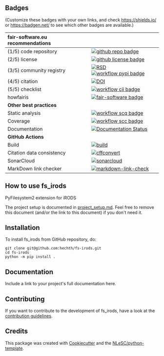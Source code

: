 ## Badges

(Customize these badges with your own links, and check https://shields.io/ or https://badgen.net/ to see which other badges are available.)

| fair-software.eu recommendations | |
| :-- | :--  |
| (1/5) code repository              | [![github repo badge](https://img.shields.io/badge/github-repo-000.svg?logo=github&labelColor=gray&color=blue)](https://github.com/hechth/fs-irods) |
| (2/5) license                      | [![github license badge](https://img.shields.io/github/license/hechth/fs-irods)](https://github.com/hechth/fs-irods) |
| (3/5) community registry           | [![RSD](https://img.shields.io/badge/rsd-fs_irods-00a3e3.svg)](https://www.research-software.nl/software/fs_irods) [![workflow pypi badge](https://img.shields.io/pypi/v/fs_irods.svg?colorB=blue)](https://pypi.python.org/project/fs_irods/) |
| (4/5) citation                     | [![DOI](https://zenodo.org/badge/DOI/<replace-with-created-DOI>.svg)](https://doi.org/<replace-with-created-DOI>) |
| (5/5) checklist                    | [![workflow cii badge](https://bestpractices.coreinfrastructure.org/projects/<replace-with-created-project-identifier>/badge)](https://bestpractices.coreinfrastructure.org/projects/<replace-with-created-project-identifier>) |
| howfairis                          | [![fair-software badge](https://img.shields.io/badge/fair--software.eu-%E2%97%8F%20%20%E2%97%8F%20%20%E2%97%8F%20%20%E2%97%8F%20%20%E2%97%8B-yellow)](https://fair-software.eu) |
| **Other best practices**           | &nbsp; |
| Static analysis                    | [![workflow scq badge](https://sonarcloud.io/api/project_badges/measure?project=hechth_fs-irods&metric=alert_status)](https://sonarcloud.io/dashboard?id=hechth_fs-irods) |
| Coverage                           | [![workflow scc badge](https://sonarcloud.io/api/project_badges/measure?project=hechth_fs-irods&metric=coverage)](https://sonarcloud.io/dashboard?id=hechth_fs-irods) |
| Documentation                      | [![Documentation Status](https://readthedocs.org/projects/fs-irods/badge/?version=latest)](https://fs-irods.readthedocs.io/en/latest/?badge=latest) |
| **GitHub Actions**                 | &nbsp; |
| Build                              | [![build](https://github.com/hechth/fs-irods/actions/workflows/build.yml/badge.svg)](https://github.com/hechth/fs-irods/actions/workflows/build.yml) |
| Citation data consistency          | [![cffconvert](https://github.com/hechth/fs-irods/actions/workflows/cffconvert.yml/badge.svg)](https://github.com/hechth/fs-irods/actions/workflows/cffconvert.yml) |
| SonarCloud                         | [![sonarcloud](https://github.com/hechth/fs-irods/actions/workflows/sonarcloud.yml/badge.svg)](https://github.com/hechth/fs-irods/actions/workflows/sonarcloud.yml) |
| MarkDown link checker              | [![markdown-link-check](https://github.com/hechth/fs-irods/actions/workflows/markdown-link-check.yml/badge.svg)](https://github.com/hechth/fs-irods/actions/workflows/markdown-link-check.yml) |

## How to use fs_irods

PyFilesystem2 extension for iRODS

The project setup is documented in [project_setup.md](project_setup.md). Feel free to remove this document (and/or the link to this document) if you don't need it.

## Installation

To install fs_irods from GitHub repository, do:

```console
git clone git@github.com:hechth/fs-irods.git
cd fs-irods
python -m pip install .
```

## Documentation

Include a link to your project's full documentation here.

## Contributing

If you want to contribute to the development of fs_irods,
have a look at the [contribution guidelines](CONTRIBUTING.md).

## Credits

This package was created with [Cookiecutter](https://github.com/audreyr/cookiecutter) and the [NLeSC/python-template](https://github.com/NLeSC/python-template).
